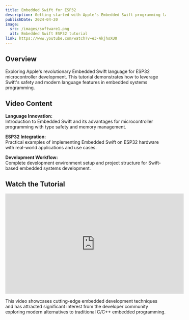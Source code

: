 ```yaml
---
title: Embedded Swift for ESP32
description: Getting started with Apple's Embedded Swift programming language for ESP32 microcontroller development and embedded systems.
publishDate: 2024-04-20
image:
  src: /images/software1.png
  alt: Embedded Swift ESP32 tutorial
link: https://www.youtube.com/watch?v=e3-AkjhsXU0
---
```


## Overview

Exploring Apple's revolutionary Embedded Swift language for ESP32 microcontroller development. This tutorial demonstrates how to leverage Swift's safety and modern language features in embedded systems programming.

## Video Content

**Language Innovation:**  
Introduction to Embedded Swift and its advantages for microcontroller programming with type safety and memory management.

**ESP32 Integration:**  
Practical examples of implementing Embedded Swift on ESP32 hardware with real-world applications and use cases.

**Development Workflow:**  
Complete development environment setup and project structure for Swift-based embedded systems development.

## Watch the Tutorial

<iframe width="560" height="315" src="https://www.youtube.com/embed/e3-AkjhsXU0" title="YouTube video player" frameborder="0" allow="accelerometer; autoplay; clipboard-write; encrypted-media; gyroscope; picture-in-picture; web-share" allowfullscreen></iframe>

This video showcases cutting-edge embedded development techniques and has attracted significant interest from the developer community exploring modern alternatives to traditional C/C++ embedded programming.
